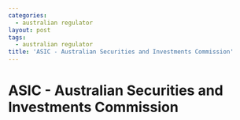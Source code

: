 ```yaml
---
categories:
  - australian regulator
layout: post
tags:
  - australian regulator
title: 'ASIC - Australian Securities and Investments Commission'
---
```

# ASIC - Australian Securities and Investments Commission
